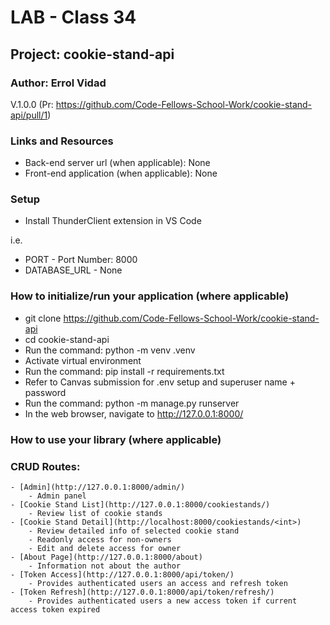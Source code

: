 # LAB - Class 34

## Project: cookie-stand-api

### Author: Errol Vidad
V.1.0.0 (Pr: https://github.com/Code-Fellows-School-Work/cookie-stand-api/pull/1)

### Links and Resources
- Back-end server url (when applicable): None
- Front-end application (when applicable): None

### Setup
- Install ThunderClient extension in VS Code

i.e.

- PORT - Port Number: 8000
- DATABASE_URL - None

### How to initialize/run your application (where applicable)

- git clone https://github.com/Code-Fellows-School-Work/cookie-stand-api
- cd cookie-stand-api
- Run the command: python -m venv .venv
- Activate virtual environment
- Run the command: pip install -r requirements.txt
- Refer to Canvas submission for .env setup and superuser name + password
- Run the command: python -m manage.py runserver
- In the web browser, navigate to http://127.0.0.1:8000/

### How to use your library (where applicable)

### CRUD Routes:

    - [Admin](http://127.0.0.1:8000/admin/)
        - Admin panel
    - [Cookie Stand List](http://127.0.0.1:8000/cookiestands/)
        - Review list of cookie stands
    - [Cookie Stand Detail](http://localhost:8000/cookiestands/<int>)
        - Review detailed info of selected cookie stand
        - Readonly access for non-owners
        - Edit and delete access for owner
    - [About Page](http://127.0.0.1:8000/about)
        - Information not about the author
    - [Token Access](http://127.0.0.1:8000/api/token/)
        - Provides authenticated users an access and refresh token
    - [Token Refresh](http://127.0.0.1:8000/api/token/refresh/)
        - Provides authenticated users a new access token if current access token expired








